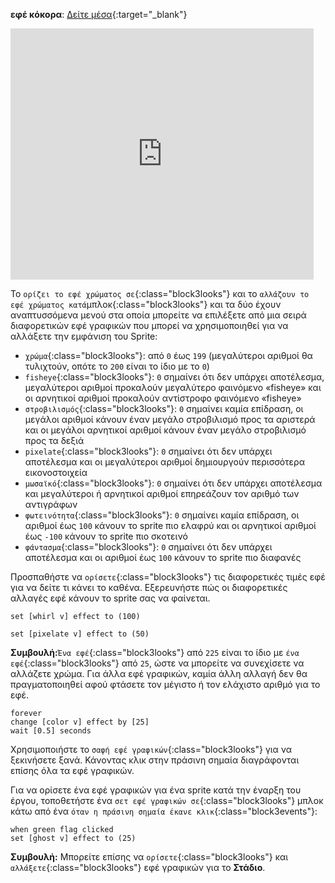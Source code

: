 **εφέ κόκορα**: [Δείτε μέσα](https://scratch.mit.edu/projects/435730522/editor){:target="_blank"}

<div class="scratch-preview">
  <iframe allowtransparency="true" width="485" height="402" src="https://scratch.mit.edu/projects/embed/435730522/?autostart=false" frameborder="0"></iframe>
</div>

Το `ορίζει το εφέ χρώματος σε`{:class="block3looks"} και το `αλλάζουν το εφέ χρώματος κατά`μπλοκ{:class="block3looks"} και τα δύο έχουν αναπτυσσόμενα μενού στα οποία μπορείτε να επιλέξετε από μια σειρά διαφορετικών εφέ γραφικών που μπορεί να χρησιμοποιηθεί για να αλλάξετε την εμφάνιση του Sprite:

+ `χρώμα`{:class="block3looks"}: από `0` έως `199` (μεγαλύτεροι αριθμοί θα τυλιχτούν, οπότε το `200` είναι το ίδιο με το `0`)
+ `fisheye`{:class="block3looks"}: `0` σημαίνει ότι δεν υπάρχει αποτέλεσμα, μεγαλύτεροι αριθμοί προκαλούν μεγαλύτερο φαινόμενο «fisheye» και οι αρνητικοί αριθμοί προκαλούν αντίστροφο φαινόμενο «fisheye»
+ `στροβιλισμός`{:class="block3looks"}: `0` σημαίνει καμία επίδραση, οι μεγάλοι αριθμοί κάνουν έναν μεγάλο στροβιλισμό προς τα αριστερά και οι μεγάλοι αρνητικοί αριθμοί κάνουν έναν μεγάλο στροβιλισμό προς τα δεξιά
+ `pixelate`{:class="block3looks"}: `0` σημαίνει ότι δεν υπάρχει αποτέλεσμα και οι μεγαλύτεροι αριθμοί δημιουργούν περισσότερα εικονοστοιχεία
+ `μωσαϊκό`{:class="block3looks"}: `0` σημαίνει ότι δεν υπάρχει αποτέλεσμα και μεγαλύτεροι ή αρνητικοί αριθμοί επηρεάζουν τον αριθμό των αντιγράφων
+ `φωτεινότητα`{:class="block3looks"}: `0` σημαίνει καμία επίδραση, οι αριθμοί έως `100` κάνουν το sprite πιο ελαφρύ και οι αρνητικοί αριθμοί έως `-100` κάνουν το sprite πιο σκοτεινό
+ `φάντασμα`{:class="block3looks"}: `0` σημαίνει ότι δεν υπάρχει αποτέλεσμα και οι αριθμοί έως `100` κάνουν το sprite πιο διαφανές

Προσπαθήστε να `ορίσετε`{:class="block3looks"} τις διαφορετικές τιμές εφέ για να δείτε τι κάνει το καθένα. Εξερευνήστε πώς οι διαφορετικές αλλαγές εφέ κάνουν το sprite σας να φαίνεται.

```blocks3
set [whirl v] effect to (100)

set [pixelate v] effect to (50)
```

**Συμβουλή:**`Ένα εφέ`{:class="block3looks"} από `225` είναι το ίδιο με `ένα εφέ`{:class="block3looks"} από `25`, ώστε να μπορείτε να συνεχίσετε να αλλάζετε χρώμα. Για άλλα εφέ γραφικών, καμία άλλη αλλαγή δεν θα πραγματοποιηθεί αφού φτάσετε τον μέγιστο ή τον ελάχιστο αριθμό για το εφέ.

```blocks3
forever
change [color v] effect by [25]
wait [0.5] seconds
```

Χρησιμοποιήστε το `σαφή εφέ γραφικών`{:class="block3looks"} για να ξεκινήσετε ξανά. Κάνοντας κλικ στην πράσινη σημαία διαγράφονται επίσης όλα τα εφέ γραφικών.

Για να ορίσετε ένα εφέ γραφικών για ένα sprite κατά την έναρξη του έργου, τοποθετήστε ένα `σετ εφέ γραφικών σε`{:class="block3looks"} μπλοκ κάτω από ένα `όταν η πράσινη σημαία έκανε κλικ`{:class="block3events"}:

```blocks3
when green flag clicked
set [ghost v] effect to (25)
```

**Συμβουλή:** Μπορείτε επίσης να `ορίσετε`{:class="block3looks"} και `αλλάξετε`{:class="block3looks"} εφέ γραφικών για το **Στάδιο**.
